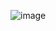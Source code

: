 ![image](https://github.com/madihada/madihada.github.io/assets/44697751/c2d4f405-c700-416a-b6b2-cfe2d4bc8222)
